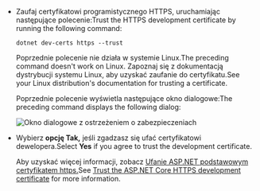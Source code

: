 * <span data-ttu-id="25d8b-101">Zaufaj certyfikatowi programistycznego HTTPS, uruchamiając następujące polecenie:</span><span class="sxs-lookup"><span data-stu-id="25d8b-101">Trust the HTTPS development certificate by running the following command:</span></span>

  ```dotnetcli
  dotnet dev-certs https --trust
  ```
  
  <span data-ttu-id="25d8b-102">Poprzednie polecenie nie działa w systemie Linux.</span><span class="sxs-lookup"><span data-stu-id="25d8b-102">The preceding command doesn't work on Linux.</span></span> <span data-ttu-id="25d8b-103">Zapoznaj się z dokumentacją dystrybucji systemu Linux, aby uzyskać zaufanie do certyfikatu.</span><span class="sxs-lookup"><span data-stu-id="25d8b-103">See your Linux distribution's documentation for trusting a certificate.</span></span>

  <span data-ttu-id="25d8b-104">Poprzednie polecenie wyświetla następujące okno dialogowe:</span><span class="sxs-lookup"><span data-stu-id="25d8b-104">The preceding command displays the following dialog:</span></span>

  ![Okno dialogowe z ostrzeżeniem o zabezpieczeniach](~/getting-started/_static/cert.png)

* <span data-ttu-id="25d8b-106">Wybierz **opcję Tak,** jeśli zgadzasz się ufać certyfikatowi dewelopera.</span><span class="sxs-lookup"><span data-stu-id="25d8b-106">Select **Yes** if you agree to trust the development certificate.</span></span>

  <span data-ttu-id="25d8b-107">Aby uzyskać więcej informacji, zobacz [Ufanie ASP.NET podstawowym certyfikatem https.](xref:security/enforcing-ssl#trust-the-aspnet-core-https-development-certificate-on-windows-and-macos)</span><span class="sxs-lookup"><span data-stu-id="25d8b-107">See [Trust the ASP.NET Core HTTPS development certificate](xref:security/enforcing-ssl#trust-the-aspnet-core-https-development-certificate-on-windows-and-macos) for more information.</span></span>
  
